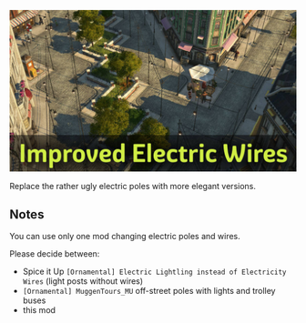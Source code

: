 ![](./banner.jpg)

Replace the rather ugly electric poles with more elegant versions.

## Notes

You can use only one mod changing electric poles and wires.

Please decide between:

- Spice it Up `[Ornamental] Electric Lightling instead of Electricity Wires` (light posts without wires)
- `[Ornamental] MuggenTours_MU` off-street poles with lights and trolley buses
- this mod
